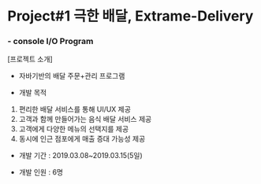 # Project#1 극한 배달, Extrame-Delivery

### - console I/O Program
[프로젝트 소개]  
- 자바기반의 배달 주문+관리 프로그램

- 개발 목적
1. 편리한 배달 서비스를 통해 UI/UX 제공
2. 고객과 함께 만들어가는 음식 배달 서비스 제공
3. 고객에게 다양한 메뉴의 선택지를 제공
4. 동시에 인근 점포에게 매출 증대 가능성 제공

- 개발 기간 : 2019.03.08~2019.03.15(5일)

- 개발 인원 : 6명
